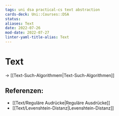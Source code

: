 ```yaml
---
tags: uni dsa practical-cs text abstraction 
cards-deck: Uni::Courses::DSA
status: 
aliases: Text
date: 2022-07-26
mod-date: 2022-07-27
linter-yaml-title-alias: Text
---
```


# Text
-> [[Text-Such-Algorithmem|Text-Such-Algorithmen]]

## Referenzen:
- [[Text/Reguläre Audrücke|Reguläre Ausdrücke]]
- [[Text/Levenshtein-Distanz|Levenshtein-Distanz]]
